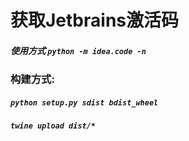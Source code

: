 # 获取Jetbrains激活码

##### 使用方式 ```python -m idea.code -n```

### 构建方式:
##### ```python setup.py sdist bdist_wheel```
##### ```twine upload dist/*```